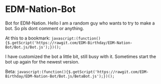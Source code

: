 # EDM-Nation-Bot
Bot for EDM-Nation.
Hello I am a random guy who wants to try to make a bot.
So pls dont comment or anything.

At this to a bookmark:
`javascript:(function(){$.getScript('https://rawgit.com/EDM-Birthday/EDM-Nation-Bot/Bot.js/Bot.js');})();`

I have customized the bot a little bit, still busy with it.
Sometimes start the bot up again for the newest version.

Beta:
`javascript:(function(){$.getScript('https://rawgit.com/EDM-Birthday/EDM-Nation-Bot/Bot.js/BetaBot.js');})();`
